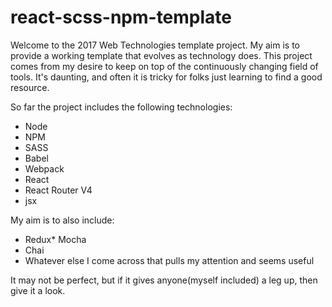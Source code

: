 react-scss-npm-template
=======================

Welcome to the 2017 Web Technologies template project. My aim is to provide a working template that evolves as technology does. This project comes from my desire to keep on top of the continuously changing field of tools. It's daunting, and often it is tricky for folks just learning to find a good resource.

So far the project includes the following technologies:

-	Node
-	NPM
-	SASS
-	Babel
-	Webpack
-	React
-	React Router V4
-	jsx

My aim is to also include:

-	Redux* Mocha
-	Chai
-	Whatever else I come across that pulls my attention and seems useful

It may not be perfect, but if it gives anyone(myself included) a leg up, then give it a look.

